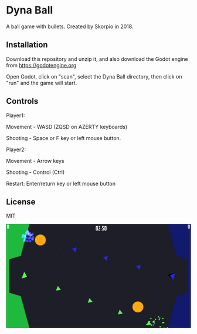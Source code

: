 # Dyna Ball

A ball game with bullets. Created by Skorpio in 2018.

## Installation

Download this repository and unzip it, and also download the Godot engine from https://godotengine.org 

Open Godot, click on "scan", select the Dyna Ball directory, then click on "run" and the game will start.

## Controls

Player1: 

Movement - WASD (ZQSD on AZERTY keyboards)

Shooting - Space or F key or left mouse button.
         
Player2: 

Movement - Arrow keys

Shooting - Control (Ctrl)

Restart: Enter/return key or left mouse button

## License

MIT

![Screenshot](screenshot.png?raw=true "Screenshot")
